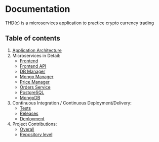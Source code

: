 # Documentation
THD(c) is a microservices application to practice crypto currency trading

## Table of contents

1. [Application Architecture](/Docs/Services/The_THDc_App.md)
2. Microservices in Detail:
    - [Frontend](/Docs/Services/Frontend.md)
    - [Frontend API](/Docs/Services/Frontend_API.md)
    - [DB Manager](/Docs/Services/DB_Manager.md)
    - [Mongo Manager](/Docs/Services/Mongo_Manager.md)
    - [Price Manager](/Docs/Services/CoinGecko_API.md)
    - [Orders Service](/Docs/Services/Order_Service.md)
    - [PostgreSQL](/Docs/Services/Postgres.md)
    - [MongoDB](/Docs/Services/Mongo.md)
3. Continuous Integration / Continuous Deployment/Delivery:
    - [Tests](/Docs/CI/README.md#tests)
    - [Releases](/Docs/CI/README.md#releases)
    - [Deployment](/Docs/CI/README.md#deployment)
4. Project Contributions:
    - [Overall](/Docs/Contributions/Contributions_Overall.md)
    - [Repository level](/Docs/Contributions/Contributions_per_Repository.md)
